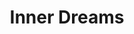 ---
layout: archive_film
permalink: en/archive/2021/long-short/inner-dreams

title: Inner Dreams
director: Shahriar Shandiz
country: France
description: Shervin sees love as a never ending mountain that one climbs tirelessly. But his fear of never reaching the summit provides him from taking the plunge. So he prefers to stay down the slope and contemplate each encounter’s beauty, attaching importance to every little details.
category: long-short
image_folder: images/films/archive/2021/long-short/inner-dreams
is_winner: false
submission_year: 2021
lang: en
---